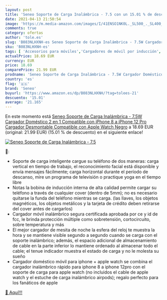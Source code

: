 ```yaml
---
layout: post
title: 'Seneo Soporte de Carga Inalámbrica - 7.5 con un 15.01 % de descuento'
date: 2021-04-13 21:50:54
image: 'https://m.media-amazon.com/images/I/41ENSO1NK0L._SL500_._SL400_.jpg'
comments: true
category: ofertas
author: 'tole.es'
slug: 'B083NLHXNH-es Seneo Soporte de Carga Inalámbrica - 7.5W Cargador...'
sku: 'B083NLHXNH-es'
tags: [ 'Accesorios para móviles','Cargadores de móvil por inducción','Cargadores para móviles','Comunicación móvil y accesorios','Electrónica','apple','iphone','seneo', ]
actualPrice: 18.69 EUR
currency: EUR
price: 18.69
comparePrice: 21.99 EUR
prodname: 'Seneo Soporte de Carga Inalámbrica - 7.5W Cargador Doméstico 2 en 1 Compatible con iPhone 8 a iPhone 12 Pro  Cargador Desmontable Compatible con Apple Watch  Negro'
country: 'es'
flag: '🇪🇸'
brand: 'Seneo'
buyurl: 'https://www.amazon.es/dp/B083NLHXNH/?tag=tolees-21'
descuento: '15.01'
average: '21.165'
---
```


En este momento está [Seneo Soporte de Carga Inalámbrica - 7.5W Cargador Doméstico 2 en 1 Compatible con iPhone 8 a iPhone 12 Pro  Cargador Desmontable Compatible con Apple Watch  Negro](https://www.amazon.es/dp/B083NLHXNH/?tag=tolees-21) a 18.69 EUR (original: 21.99 EUR) (15.01 %  de descuento) en el siguiente enlace!

[![Seneo Soporte de Carga Inalámbrica - 7.5](https://m.media-amazon.com/images/I/41ENSO1NK0L._SL500_._SL400_.jpg)](https://www.amazon.es/dp/B083NLHXNH/?tag=tolees-21)

🔎:

- Soporte de carga inteligente cargue su teléfono de dos maneras: carga vertical en tiempo de trabajo, el reconocimiento facial está disponible y envía mensajes fácilmente; carga horizontal durante el período de descanso, mire un programa de televisión o practique yoga en el tiempo libre
- Notas la bobina de inducción interna de alta calidad permite cargar su teléfono a través de cualquier cover (dentro de 5mm); no es necesario quitarse la funda del teléfono mientras se carga. (las llaves, los objetos magnéticos, los objetos metálicos y la tarjeta de crédito deben retirarse del cover antes de cargarlos)
- Cargador móvil inalámbrico segura certificada aprobada por ce y id de fcc, le brinda protección múltiple como sobretensión, cortocircuito, sobre temperatura y más
- El mejor cargador de mesita de noche la esfera del reloj te muestra la hora y se mantiene visible segundo a segundo cuando se carga con el soporte inalámbrico; además, el espacio adicional de almacenamiento de cable en la parte inferior lo mantiene ordenado al almacenar todo el cable; el tenue indicador muestra el estado de carga y no le molesta su sueño
- Cargador doméstico móvil para iphone + apple watch se combina el cargador inalámbrico rápido para iphone 8 a iphone 12pro con el soporte de carga para apple watch (no incluidos el cable de apple watch y el estuche de carga inalámbrico airpods); regalo perfecto para los fanáticos de apple

[🛒 Aquí!!!](https://www.amazon.es/dp/B083NLHXNH/?tag=tolees-21)

